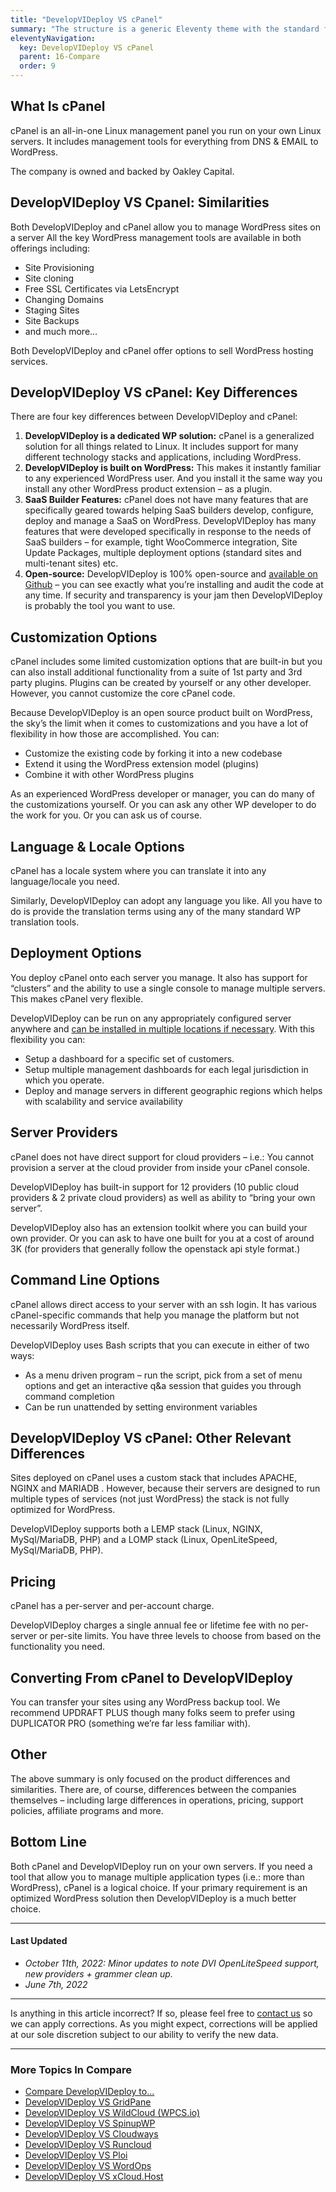 ```yaml
---
title: "DevelopVIDeploy VS cPanel"
summary: "The structure is a generic Eleventy theme with the standard folder and file names."
eleventyNavigation:
  key: DevelopVIDeploy VS cPanel
  parent: 16-Compare
  order: 9
---
```

## What Is cPanel

cPanel is an all-in-one Linux management panel you run on your own Linux servers. It includes management tools for everything from DNS & EMAIL to WordPress.

The company is owned and backed by Oakley Capital.

## DevelopVIDeploy VS Cpanel: Similarities

Both DevelopVIDeploy and cPanel allow you to manage WordPress sites on a server All the key WordPress management tools are available in both offerings including:

*   Site Provisioning
*   Site cloning
*   Free SSL Certificates via LetsEncrypt
*   Changing Domains
*   Staging Sites
*   Site Backups
*   and much more…

Both DevelopVIDeploy and cPanel offer options to sell WordPress hosting services.

## DevelopVIDeploy VS cPanel: Key Differences

There are four key differences between DevelopVIDeploy and cPanel:

1.  **DevelopVIDeploy is a dedicated WP solution:** cPanel is a generalized solution for all things related to Linux. It includes support for many different technology stacks and applications, including WordPress.
2.  **DevelopVIDeploy is built on WordPress:** This makes it instantly familiar to any experienced WordPress user. And you install it the same way you install any other WordPress product extension – as a plugin.
3.  **SaaS Builder Features:** cPanel does not have many features that are specifically geared towards helping SaaS builders develop, configure, deploy and manage a SaaS on WordPress. DevelopVIDeploy has many features that were developed specifically in response to the needs of SaaS builders – for example, tight WooCommerce integration, Site Update Packages, multiple deployment options (standard sites and multi-tenant sites) etc.
4.  **Open-source:** DevelopVIDeploy is 100% open-source and [available on Github](https://web.archive.org/web/20240420015837/https://github.com/DevelopVIDeploy) – you can see exactly what you’re installing and audit the code at any time. If security and transparency is your jam then DevelopVIDeploy is probably the tool you want to use.

## Customization Options

cPanel includes some limited customization options that are built-in but you can also install additional functionality from a suite of 1st party and 3rd party plugins. Plugins can be created by yourself or any other developer. However, you cannot customize the core cPanel code.

Because DevelopVIDeploy is an open source product built on WordPress, the sky’s the limit when it comes to customizations and you have a lot of flexibility in how those are accomplished. You can:

*   Customize the existing code by forking it into a new codebase
*   Extend it using the WordPress extension model (plugins)
*   Combine it with other WordPress plugins

As an experienced WordPress developer or manager, you can do many of the customizations yourself. Or you can ask any other WP developer to do the work for you. Or you can ask us of course.

## Language & Locale Options

cPanel has a locale system where you can translate it into any language/locale you need.

Similarly, DevelopVIDeploy can adopt any language you like. All you have to do is provide the translation terms using any of the many standard WP translation tools.

## Deployment Options

You deploy cPanel onto each server you manage. It also has support for “clusters” and the ability to use a single console to manage multiple servers. This makes cPanel very flexible.

DevelopVIDeploy can be run on any appropriately configured server anywhere and [can be installed in multiple locations if necessary](https://web.archive.org/web/20240420015837/https://wpclouddeploy.com/deployment-scenarios-for-wpclouddeploy/). With this flexibility you can:

*   Setup a dashboard for a specific set of customers.
*   Setup multiple management dashboards for each legal jurisdiction in which you operate.
*   Deploy and manage servers in different geographic regions which helps with scalability and service availability

## Server Providers

cPanel does not have direct support for cloud providers – i.e.: You cannot provision a server at the cloud provider from inside your cPanel console.

DevelopVIDeploy has built-in support for 12 providers (10 public cloud providers & 2 private cloud providers) as well as ability to “bring your own server”.

DevelopVIDeploy also has an extension toolkit where you can build your own provider. Or you can ask to have one built for you at a cost of around 3K (for providers that generally follow the openstack api style format.)

## Command Line Options

cPanel allows direct access to your server with an ssh login. It has various cPanel-specific commands that help you manage the platform but not necessarily WordPress itself.

DevelopVIDeploy uses Bash scripts that you can execute in either of two ways:

*   As a menu driven program – run the script, pick from a set of menu options and get an interactive q&a session that guides you through command completion
*   Can be run unattended by setting environment variables

## DevelopVIDeploy VS cPanel: Other Relevant Differences

Sites deployed on cPanel uses a custom stack that includes APACHE, NGINX and MARIADB . However, because their servers are designed to run multiple types of services (not just WordPress) the stack is not fully optimized for WordPress.

DevelopVIDeploy supports both a LEMP stack (Linux, NGINX, MySql/MariaDB, PHP) and a LOMP stack (Linux, OpenLiteSpeed, MySql/MariaDB, PHP).

## Pricing

cPanel has a per-server and per-account charge.

DevelopVIDeploy charges a single annual fee or lifetime fee with no per-server or per-site limits. You have three levels to choose from based on the functionality you need.

## Converting From cPanel to DevelopVIDeploy

You can transfer your sites using any WordPress backup tool. We recommend UPDRAFT PLUS though many folks seem to prefer using DUPLICATOR PRO (something we’re far less familiar with).

## Other

The above summary is only focused on the product differences and similarities. There are, of course, differences between the companies themselves – including large differences in operations, pricing, support policies, affiliate programs and more.

## Bottom Line

Both cPanel and DevelopVIDeploy run on your own servers. If you need a tool that allow you to manage multiple application types (i.e.: more than WordPress), cPanel is a logical choice. If your primary requirement is an optimized WordPress solution then DevelopVIDeploy is a much better choice.

- - -

#### Last Updated

*   _October 11th, 2022: Minor updates to note DVI OpenLiteSpeed support, new providers + grammer clean up._
*   _June 7th, 2022_

- - -

Is anything in this article incorrect? If so, please feel free to [contact us](https://web.archive.org/web/20240420015837/https://wpclouddeploy.com/cl/contact-us/) so we can apply corrections. As you might expect, corrections will be applied at our sole discretion subject to our ability to verify the new data.

- - -

### More Topics In Compare

*   [Compare DevelopVIDeploy to...](https://web.archive.org/web/20240420015837/https://wpclouddeploy.com/documentation/compare-wpclouddeploy-to/)
*   [DevelopVIDeploy VS GridPane](https://web.archive.org/web/20240420015837/https://wpclouddeploy.com/documentation/compare-wpclouddeploy-to/wpclouddeploy-vs-gridpane/)
*   [DevelopVIDeploy VS WildCloud (WPCS.io)](https://web.archive.org/web/20240420015837/https://wpclouddeploy.com/documentation/compare-wpclouddeploy-to/wpclouddeploy-vs-wildcloud/)
*   [DevelopVIDeploy VS SpinupWP](https://web.archive.org/web/20240420015837/https://wpclouddeploy.com/documentation/compare-wpclouddeploy-to/wpclouddeploy-vs-spinupwp/)
*   [DevelopVIDeploy VS Cloudways](https://web.archive.org/web/20240420015837/https://wpclouddeploy.com/documentation/compare-wpclouddeploy-to/wpclouddeploy-vs-cloudways/)
*   [DevelopVIDeploy VS Runcloud](https://web.archive.org/web/20240420015837/https://wpclouddeploy.com/documentation/compare-wpclouddeploy-to/wpclouddeploy-vs-runcloud/)
*   [DevelopVIDeploy VS Ploi](https://web.archive.org/web/20240420015837/https://wpclouddeploy.com/documentation/compare-wpclouddeploy-to/wpclouddeploy-vs-ploi/)
*   [DevelopVIDeploy VS WordOps](https://web.archive.org/web/20240420015837/https://wpclouddeploy.com/documentation/compare-wpclouddeploy-to/wpclouddeploy-vs-wordops/)
*   [DevelopVIDeploy VS xCloud.Host](https://web.archive.org/web/20240420015837/https://wpclouddeploy.com/documentation/compare-wpclouddeploy-to/wpclouddeploy-vs-xcloud-host/)

